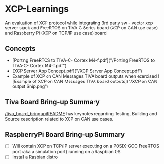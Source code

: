# XCP-Learnings
An evaluation of XCP protocol while integrating 3rd party sw - vector xcp server stack and FreeRTOS on TIVA C Series board (XCP on CAN use case) and Raspberry Pi (XCP on TCP/IP use case) board

## Concepts
- [Porting FreeRTOS to TIVA-C- Cortex M4-f.pdf]("/Porting FreeRTOS to TIVA-C- Cortex M4-f.pdf")
- [XCP Server App Concept.pdf]("/XCP Server App Concept.pdf")
- Example of XCP on CAN Messages TIVA board outputs when exercised
  ![Example of XCP on CAN Messages TIVA board outputs]("/XCP on CAN output Snip.png")

## Tiva Board Bring-up Summary
[/tiva_board_bringup/README](/tiva_board_bringup/README.md) has keynotes regarding Testing, Building and Source description related to XCP on CAN use cases.

## RaspberryPi Board Bring-up Summary
- [ ] Will contain XCP on TCP/IP server executing on a POSIX-GCC FreeRTOS port (aka a simulation port) running on a Raspbian OS
- [ ] Install a Rasbian distro